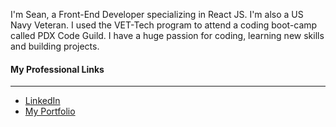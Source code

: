 I'm Sean, a Front-End Developer specializing in React JS. I'm also a US Navy Veteran. I used the VET-Tech program to attend a coding boot-camp called PDX Code Guild. I have a huge passion for coding, learning new skills and building projects.
<br />
    <h4>My Professional Links</h4>
    <hr />
    <ul>
      <li>
        <a href="https://www.linkedin.com/in/sean-schmidt-018459239/">LinkedIn</a>
      </li>
      <li><a href="https://earnest-custard-d2ac0c.netlify.app/">My Portfolio</a></li>
    </ul>

